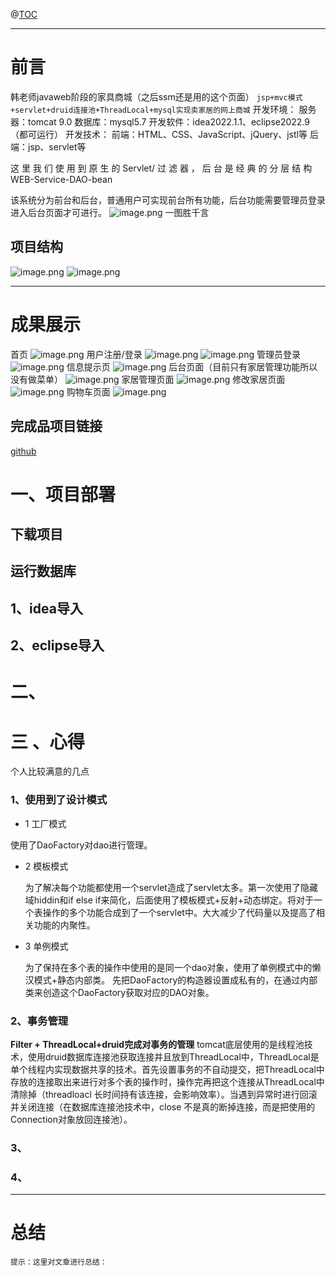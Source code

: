 @[TOC](%E6%96%87%E7%AB%A0%E7%9B%AE%E5%BD%95)

---

# 前言
韩老师javaweb阶段的家具商城（之后ssm还是用的这个页面）
`jsp+mvc模式+servlet+druid连接池+ThreadLocal+mysql实现卖家居的网上商城`
开发环境：
服务器：tomcat 9.0
数据库：mysql5.7
开发软件：idea2022.1.1、eclipse2022.9（都可运行）
开发技术：
前端：HTML、CSS、JavaScript、jQuery、jstl等
后端：jsp、servlet等

这 里 我 们 使 用 到 原 生 的 Servlet/ 过 滤 器 ， 后 台 是 经 典 的 分 层 结 构 
WEB-Service-DAO-bean

该系统分为前台和后台，普通用户可实现前台所有功能，后台功能需要管理员登录进入后台页面才可进行。
![image.png](https://cdn.nlark.com/yuque/0/2023/png/35399149/1683709456180-658af085-aef5-4601-b48c-8a420d80105c.png#averageHue=%23f5f3f0&clientId=u6148a799-bf47-4&from=paste&height=684&id=u140067c2&originHeight=855&originWidth=491&originalType=binary&ratio=1.25&rotation=0&showTitle=false&size=67865&status=done&style=none&taskId=u4c847149-3121-4a25-9951-57c679e78a8&title=&width=392.8)
一图胜千言

## 项目结构
![image.png](https://cdn.nlark.com/yuque/0/2023/png/35399149/1683796076149-ed0deb9c-96e5-4445-ae74-8c0386b811a2.png#averageHue=%23f6f6f6&clientId=udcd2a901-b1eb-4&from=paste&height=330&id=u0aab7c98&originHeight=412&originWidth=577&originalType=binary&ratio=1.25&rotation=0&showTitle=false&size=15977&status=done&style=none&taskId=uf5034ffe-b290-4851-8882-93e0285459c&title=&width=461.6)
![image.png](https://cdn.nlark.com/yuque/0/2023/png/35399149/1683794230656-38cc5bf7-de75-417f-b53c-490e2f6d830a.png#averageHue=%23f9f8f8&clientId=udcd2a901-b1eb-4&from=paste&height=773&id=ud734ac7a&originHeight=966&originWidth=493&originalType=binary&ratio=1.25&rotation=0&showTitle=false&size=44568&status=done&style=none&taskId=uba8185cf-9250-4ef7-b539-6fcea15b2ec&title=&width=394.4)

---

# 成果展示
首页
![image.png](https://cdn.nlark.com/yuque/0/2023/png/35399149/1683793850749-3dc17ef1-4736-4422-8a17-92ccf84b852e.png#averageHue=%23a19887&clientId=udcd2a901-b1eb-4&from=paste&height=1524&id=u1fbe60d3&originHeight=1905&originWidth=1918&originalType=binary&ratio=1.25&rotation=0&showTitle=false&size=939831&status=done&style=none&taskId=uf9b9db39-30cf-4074-9e6c-de5054095be&title=&width=1534.4)
用户注册/登录
![image.png](https://cdn.nlark.com/yuque/0/2023/png/35399149/1683793903565-5f22f1c2-a947-4ee5-9ec7-e4c40c53904d.png#averageHue=%23efeeee&clientId=udcd2a901-b1eb-4&from=paste&height=838&id=u0cf44d7a&originHeight=1048&originWidth=1920&originalType=binary&ratio=1.25&rotation=0&showTitle=false&size=81124&status=done&style=none&taskId=u35e07545-fdd8-4fe7-8d06-3198ec3bcab&title=&width=1536)
![image.png](https://cdn.nlark.com/yuque/0/2023/png/35399149/1683793915938-b32f9c5e-2234-4f6e-a178-504d5dd141ef.png#averageHue=%23efefef&clientId=udcd2a901-b1eb-4&from=paste&height=838&id=u42f718b8&originHeight=1048&originWidth=1920&originalType=binary&ratio=1.25&rotation=0&showTitle=false&size=97502&status=done&style=none&taskId=u5c8b1eeb-0d29-4cbd-bb60-3b603a0198a&title=&width=1536)
管理员登录
![image.png](https://cdn.nlark.com/yuque/0/2023/png/35399149/1683793940208-3f109d58-e374-43ac-b8cd-a15024d729e6.png#averageHue=%23efefee&clientId=udcd2a901-b1eb-4&from=paste&height=838&id=u02d31274&originHeight=1048&originWidth=1920&originalType=binary&ratio=1.25&rotation=0&showTitle=false&size=78459&status=done&style=none&taskId=u3a1d8edc-4131-4561-869f-e5d8675119a&title=&width=1536)
信息提示页
![image.png](https://cdn.nlark.com/yuque/0/2023/png/35399149/1683793964141-2a6703ef-9727-46da-94a6-06340f27a9d0.png#averageHue=%23c1af82&clientId=udcd2a901-b1eb-4&from=paste&height=838&id=u27adb779&originHeight=1048&originWidth=1920&originalType=binary&ratio=1.25&rotation=0&showTitle=false&size=90674&status=done&style=none&taskId=uc2c265c6-80c3-4964-be34-1bb3cfb3649&title=&width=1536)
后台页面（目前只有家居管理功能所以没有做菜单）
![image.png](https://cdn.nlark.com/yuque/0/2023/png/35399149/1683794020549-bc120b26-1cd4-466f-a197-f495879e9caf.png#averageHue=%23a8a481&clientId=udcd2a901-b1eb-4&from=paste&height=838&id=uc8a00930&originHeight=1048&originWidth=1920&originalType=binary&ratio=1.25&rotation=0&showTitle=false&size=87122&status=done&style=none&taskId=u65bdf1e9-0fcc-49a8-b5b8-c632d84bc4d&title=&width=1536)
家居管理页面
![image.png](https://cdn.nlark.com/yuque/0/2023/png/35399149/1683794071891-dad933fc-9d08-44a2-8019-c9ea9e4ce239.png#averageHue=%23ececeb&clientId=udcd2a901-b1eb-4&from=paste&height=1729&id=uaa4f9a3d&originHeight=2161&originWidth=1918&originalType=binary&ratio=1.25&rotation=0&showTitle=false&size=315866&status=done&style=none&taskId=ub9267215-7b77-4677-98b7-3cdd4089612&title=&width=1534.4)
修改家居页面
![image.png](https://cdn.nlark.com/yuque/0/2023/png/35399149/1683794123397-9aea5217-95b2-4f33-be96-666ad962a4f7.png#averageHue=%23ececeb&clientId=udcd2a901-b1eb-4&from=paste&height=838&id=uc53aeb10&originHeight=1048&originWidth=1920&originalType=binary&ratio=1.25&rotation=0&showTitle=false&size=100955&status=done&style=none&taskId=u3790f9d0-53d5-4c8f-90cc-86f40ae546c&title=&width=1536)
购物车页面
![image.png](https://cdn.nlark.com/yuque/0/2023/png/35399149/1683796421442-deadcaf3-556a-4fab-944d-31cad33dd5a2.png#averageHue=%23edeceb&clientId=ubaac4d14-d442-4&from=paste&height=838&id=u6cb5a410&originHeight=1048&originWidth=1920&originalType=binary&ratio=1.25&rotation=0&showTitle=false&size=165331&status=done&style=none&taskId=ubed36493-dd53-4a45-84e8-bb303835011&title=&width=1536)
## 完成品项目链接

[github](https://github.com/1072344372/lhjiaju)

# 一、项目部署
## 下载项目
## 运行数据库
## 1、idea导入



## 2、eclipse导入

# 二、

# 三 、心得
个人比较满意的几点
### 1、使用到了设计模式

- 1 工厂模式

使用了DaoFactory对dao进行管理。

- 2 模板模式

    为了解决每个功能都使用一个servlet造成了servlet太多。第一次使用了隐藏域hiddin和if else if来简化，后面使用了模板模式+反射+动态绑定。将对于一个表操作的多个功能合成到了一个servlet中。大大减少了代码量以及提高了相关功能的内聚性。

- 3 单例模式

    为了保持在多个表的操作中使用的是同一个dao对象，使用了单例模式中的懒汉模式+静态内部类。
先把DaoFactory的构造器设置成私有的，在通过内部类来创造这个DaoFactory获取对应的DAO对象。
### 2、事务管理
**Filter + ThreadLocal+druid完成对事务的管理**
tomcat底层使用的是线程池技术，使用druid数据库连接池获取连接并且放到ThreadLocal中，ThreadLocal是单个线程内实现数据共享的技术。首先设置事务的不自动提交，把ThreadLocal中存放的连接取出来进行对多个表的操作时，操作完再把这个连接从ThreadLocal中清除掉（threadloacl 长时间持有该连接，会影响效率）。当遇到异常时进行回滚并关闭连接（在数据库连接池技术中，close 不是真的断掉连接，而是把使用的Connection对象放回连接池）。
### 3、
### 4、


---

# 总结

`提示：这里对文章进行总结：`
